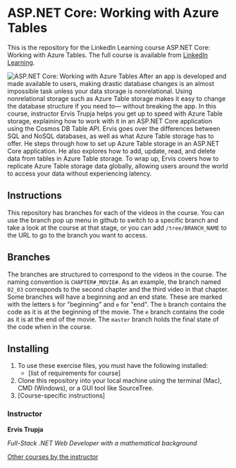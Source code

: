 # ASP.NET Core: Working with Azure Tables
This is the repository for the LinkedIn Learning course ASP.NET Core: Working with Azure Tables. The full course is available from [LinkedIn Learning][lil-course-url].

![ASP.NET Core: Working with Azure Tables][lil-thumbnail-url] 
After an app is developed and made available to users, making drastic database changes is an almost impossible task unless your data storage is nonrelational. Using nonrelational storage such as Azure Table storage makes it easy to change the database structure if you need to— without breaking the app. In this course, instructor Ervis Trupja helps you get up to speed with Azure Table storage, explaining how to work with it in an ASP.NET Core application using the Cosmos DB Table API. Ervis goes over the differences between SQL and NoSQL databases, as well as what Azure Table storage has to offer. He steps through how to set up Azure Table storage in an ASP.NET Core application. He also explores how to add, update, read, and delete data from tables in Azure Table storage. To wrap up, Ervis covers how to replicate Azure Table storage data globally, allowing users around the world to access your data without experiencing latency.

## Instructions
This repository has branches for each of the videos in the course. You can use the branch pop up menu in github to switch to a specific branch and take a look at the course at that stage, or you can add `/tree/BRANCH_NAME` to the URL to go to the branch you want to access.

## Branches
The branches are structured to correspond to the videos in the course. The naming convention is `CHAPTER#_MOVIE#`. As an example, the branch named `02_03` corresponds to the second chapter and the third video in that chapter. 
Some branches will have a beginning and an end state. These are marked with the letters `b` for "beginning" and `e` for "end". The `b` branch contains the code as it is at the beginning of the movie. The `e` branch contains the code as it is at the end of the movie. The `master` branch holds the final state of the code when in the course.

## Installing
1. To use these exercise files, you must have the following installed:
	- [list of requirements for course]
2. Clone this repository into your local machine using the terminal (Mac), CMD (Windows), or a GUI tool like SourceTree.
3. [Course-specific instructions]

### Instructor

**Ervis Trupja**

_Full-Stack .NET Web Developer with a mathematical background_

[Other courses by the instructor](https://www.linkedin.com/learning/instructors/ervis-trupja)

[lil-course-url]: https://www.linkedin.com/learning/asp-dot-net-core-working-with-azure-tables
[lil-thumbnail-url]: https://cdn.lynda.com/course/2841537/2841537-1600364431573-16x9.jpg
